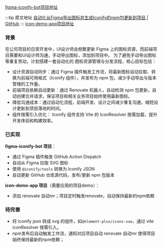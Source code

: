 [figma-iconify-bot项目地址](https://github.com/jynba/figma-iconify-bot)

  :::tip 原文地址
  [自动化从Figma导出图标并生成Iconify的npm包更新到项目 | GitHub](https://github.com/jynba/jynba.github.io/issues/82)
  :::
  [icon-demo-app项目地址](https://github.com/jynba/icon-demo-app.git)

### 背景
在公司项目的日常开发中，UI设计师会频繁更新 Figma 上的图标资源，而前端项目需要和UI设计师沟通，手动导出图标，添加到项目中。
为了避免手动导出图标等重复劳动，计划搭建一套自动化的 图标资源管理与分发流程，核心目标包括：
- 设计资源自动同步：通过 Figma 插件触发工作流，将最新图标自动拉取、转换为前端可用格式（Iconify 组件），并发布为 npm 包，减少手动导出与版本管理的工作量。
- 前端项目依赖自动更新：通过 Renovate 机器人，自动检测 npm 包更新，自动创建合并请求，保证项目和相关业务项目始终使用最新图标。
- 降低沟通成本：通过自动化流程，前端开发、设计之间减少重复沟通，缩短设计更新到项目落地的时间。
- 组件按需引入优化： Iconify 组件支持 Vite 的 IconResolver 按需加载，提升开发体验和构建效率。

### 已实现

**figma-iconify-bot 项目**：
- 通过 Figma 插件触发 GitHub Action Dispatch
- 自动从 Figma 拉取 SVG 图标
- 使用 `@iconify/tools` 转换为 Iconify JSON
- 自动更新 GitHub 仓库源代码，发布/更新 npm 包版本

**icon-demo-app 项目**（需要应用的项目demo）：
- 添加 renovate 自动mr；项目定时触发renovate，自动保持最新的npm依赖

### 待完善

- 将 iconify json 转成 svg 的组件，如`@element-plus/icons-vue`，通过 vite iconResolver 按需引入。
- npm发布后自动触发工作流，通知对应项目自动 renovate 自动mr 使得项目始终保持最新的npm依赖；
